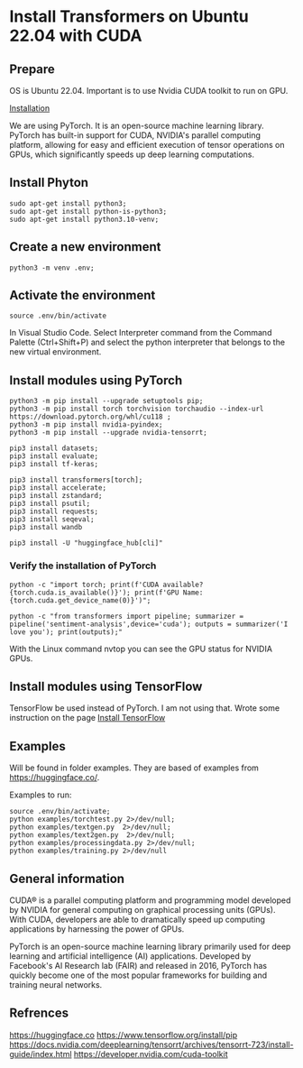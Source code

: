# Install Transformers on Ubuntu 22.04 with CUDA

## Prepare

OS is Ubuntu 22.04. Important is to use Nvidia CUDA toolkit to run on GPU.

[Installation](doc/thinkpad.md)

We are using PyTorch. It is an open-source machine learning library. 
PyTorch has built-in support for CUDA, NVIDIA's parallel computing platform, 
allowing for easy and efficient execution of tensor operations on GPUs, 
which significantly speeds up deep learning computations.

## Install Phyton

    sudo apt-get install python3;
    sudo apt-get install python-is-python3;
    sudo apt-get install python3.10-venv;

## Create a new environment
 
    python3 -m venv .env;
 
## Activate the environment

    source .env/bin/activate

In  Visual Studio Code.  Select Interpreter command from the Command Palette (Ctrl+Shift+P) and select 
the python interpreter that belongs to the new virtual environment.   
 
## Install modules using PyTorch 

    python3 -m pip install --upgrade setuptools pip;
    python3 -m pip install torch torchvision torchaudio --index-url https://download.pytorch.org/whl/cu118 ;
    python3 -m pip install nvidia-pyindex;
    python3 -m pip install --upgrade nvidia-tensorrt;

    pip3 install datasets;
    pip3 install evaluate;
    pip3 install tf-keras;

    pip3 install transformers[torch];
    pip3 install accelerate;
    pip3 install zstandard;
    pip3 install psutil;
    pip3 install requests;
    pip3 install seqeval;
    pip3 install wandb

    pip3 install -U "huggingface_hub[cli]"


 
 ### Verify the installation of PyTorch

    python -c "import torch; print(f'CUDA available? {torch.cuda.is_available()}'); print(f'GPU Name: {torch.cuda.get_device_name(0)}')";

    python -c "from transformers import pipeline; summarizer = pipeline('sentiment-analysis',device='cuda'); outputs = summarizer('I love you'); print(outputs);"  

With the Linux command nvtop you can see the GPU status for NVIDIA GPUs.

## Install modules using TensorFlow 

 TensorFlow be used instead of PyTorch. I am not using that.  Wrote some instruction on the page [Install TensorFlow](doc/tensorflow.md)

## Examples

Will be found in folder examples. They are based of examples from https://huggingface.co/.


Examples to run:

    source .env/bin/activate;
    python examples/torchtest.py 2>/dev/null;
    python examples/textgen.py  2>/dev/null;
    python examples/text2gen.py  2>/dev/null;
    python examples/processingdata.py 2>/dev/null;
    python examples/training.py 2>/dev/null

    



## General information
 
CUDA® is a parallel computing platform and programming model developed by NVIDIA for general computing on graphical processing units (GPUs). With CUDA, developers are able to dramatically speed up computing applications by harnessing the power of GPUs.

PyTorch is an open-source machine learning library primarily used for deep learning and artificial intelligence (AI) applications. Developed by Facebook's AI Research lab (FAIR) and released in 2016, PyTorch has quickly become one of the most popular frameworks for building and training neural networks. 

## Refrences
 
 https://huggingface.co
 https://www.tensorflow.org/install/pip
 https://docs.nvidia.com/deeplearning/tensorrt/archives/tensorrt-723/install-guide/index.html
 https://developer.nvidia.com/cuda-toolkit
 
